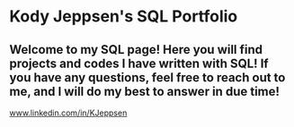 # Kody Jeppsen's SQL Portfolio

## Welcome to my SQL page! Here you will find projects and codes I have written with SQL! If you have any questions, feel free to reach out to me, and I will do my best to answer in due time!
www.linkedin.com/in/KJeppsen
